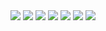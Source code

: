 <img src="https://camo.qiitausercontent.com/2f4617207d4480a80962349b99db4d21dbcef9b5/68747470733a2f2f696d672e736869656c64732e696f2f62616467652f2d4e6578742e6a732d3030303030302e7376673f6c6f676f3d6e6578742e6a73267374796c653d666f722d7468652d6261646765">
<img src="https://camo.qiitausercontent.com/517d30cbc4fb7e53a572233fae4da20a3cd27d3e/68747470733a2f2f696d672e736869656c64732e696f2f62616467652f2d5461696c77696e644353532d3030303030302e7376673f6c6f676f3d7461696c77696e64637373267374796c653d666f722d7468652d6261646765
">
<img src="https://camo.qiitausercontent.com/c4a40a6ab784af30bdd4e6b51956362ad4139d9a/68747470733a2f2f696d672e736869656c64732e696f2f62616467652f2d52656163742d3230323332413f7374796c653d666f722d7468652d6261646765266c6f676f3d7265616374266c6f676f436f6c6f723d363144414642">
<img src="https://camo.qiitausercontent.com/a1c82dde1e505a2f11e0575cf726515a7112e072/68747470733a2f2f696d672e736869656c64732e696f2f62616467652f2d547970655363726970742d3030303030302e7376673f7374796c653d666f722d7468652d6261646765266c6f676f3d74797065736372697074266c6f676f436f6c6f723d363144414642">
<img src="https://camo.qiitausercontent.com/a0136d9306acf9f316956fa391f9aa514b14727a/68747470733a2f2f696d672e736869656c64732e696f2f62616467652f2d4a6176615363726970742d3030303030302e7376673f7374796c653d666f722d7468652d6261646765266c6f676f3d4a617661536372697074266c6f676f436f6c6f723d463744463145">
<img src="https://camo.qiitausercontent.com/11e97646e81c116c851923e0f45e6a6a8037f64c/68747470733a2f2f696d672e736869656c64732e696f2f62616467652f2d446f636b65722d3134383843362e7376673f6c6f676f3d646f636b6572267374796c653d666f722d7468652d6261646765">
<img src="https://camo.qiitausercontent.com/71213b94e8eb692e7b7ca26df5919ec0cda3d385/68747470733a2f2f696d672e736869656c64732e696f2f62616467652f2d4157532532306c616d6264612d3233324633452e7376673f6c6f676f3d6177732d6c616d626461267374796c653d666f722d7468652d6261646765">
<img src="">
<img src=""><img src=""><img src="">

